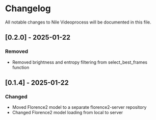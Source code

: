 # Changelog

All notable changes to Nile Videoprocess will be documented in this file.

## [0.2.0] - 2025-01-22

### Removed

- Removed brightness and entropy filtering from select_best_frames function

## [0.1.4] - 2025-01-22

### Changed

- Moved Florence2 model to a separate florence2-server repository
- Changed Florence2 model loading from local to server